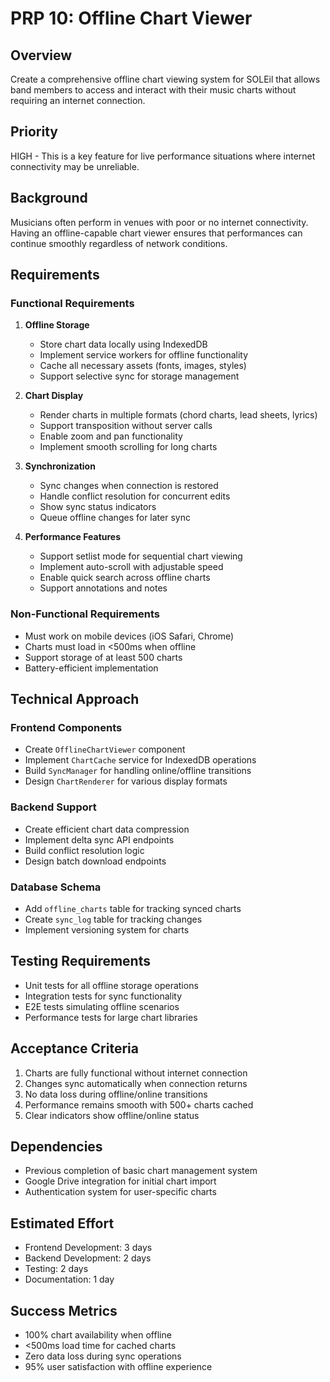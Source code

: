 # PRP 10: Offline Chart Viewer

## Overview
Create a comprehensive offline chart viewing system for SOLEil that allows band members to access and interact with their music charts without requiring an internet connection.

## Priority
HIGH - This is a key feature for live performance situations where internet connectivity may be unreliable.

## Background
Musicians often perform in venues with poor or no internet connectivity. Having an offline-capable chart viewer ensures that performances can continue smoothly regardless of network conditions.

## Requirements

### Functional Requirements
1. **Offline Storage**
   - Store chart data locally using IndexedDB
   - Implement service workers for offline functionality
   - Cache all necessary assets (fonts, images, styles)
   - Support selective sync for storage management

2. **Chart Display**
   - Render charts in multiple formats (chord charts, lead sheets, lyrics)
   - Support transposition without server calls
   - Enable zoom and pan functionality
   - Implement smooth scrolling for long charts

3. **Synchronization**
   - Sync changes when connection is restored
   - Handle conflict resolution for concurrent edits
   - Show sync status indicators
   - Queue offline changes for later sync

4. **Performance Features**
   - Support setlist mode for sequential chart viewing
   - Implement auto-scroll with adjustable speed
   - Enable quick search across offline charts
   - Support annotations and notes

### Non-Functional Requirements
- Must work on mobile devices (iOS Safari, Chrome)
- Charts must load in <500ms when offline
- Support storage of at least 500 charts
- Battery-efficient implementation

## Technical Approach

### Frontend Components
- Create `OfflineChartViewer` component
- Implement `ChartCache` service for IndexedDB operations
- Build `SyncManager` for handling online/offline transitions
- Design `ChartRenderer` for various display formats

### Backend Support
- Create efficient chart data compression
- Implement delta sync API endpoints
- Build conflict resolution logic
- Design batch download endpoints

### Database Schema
- Add `offline_charts` table for tracking synced charts
- Create `sync_log` table for tracking changes
- Implement versioning system for charts

## Testing Requirements
- Unit tests for all offline storage operations
- Integration tests for sync functionality
- E2E tests simulating offline scenarios
- Performance tests for large chart libraries

## Acceptance Criteria
1. Charts are fully functional without internet connection
2. Changes sync automatically when connection returns
3. No data loss during offline/online transitions
4. Performance remains smooth with 500+ charts cached
5. Clear indicators show offline/online status

## Dependencies
- Previous completion of basic chart management system
- Google Drive integration for initial chart import
- Authentication system for user-specific charts

## Estimated Effort
- Frontend Development: 3 days
- Backend Development: 2 days
- Testing: 2 days
- Documentation: 1 day

## Success Metrics
- 100% chart availability when offline
- <500ms load time for cached charts
- Zero data loss during sync operations
- 95% user satisfaction with offline experience
